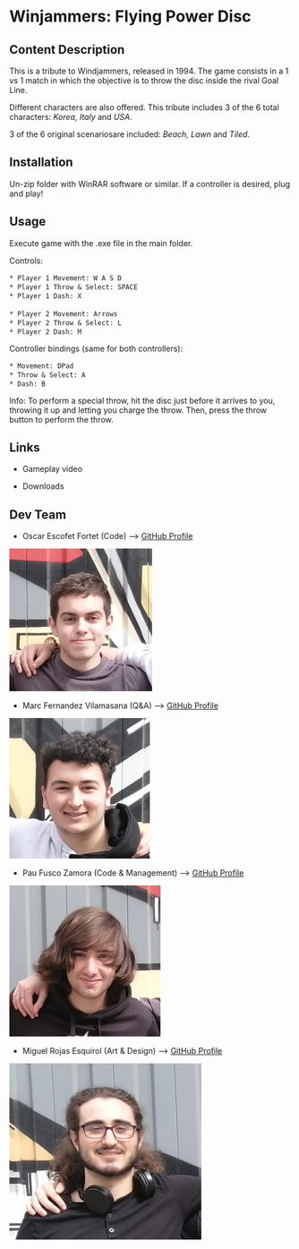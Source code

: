 # Winjammers: Flying Power Disc
## Content Description
This is a tribute to Windjammers, released in 1994. The game consists in a 1 vs 1 match in which the objective is to throw the disc inside the rival Goal Line.

Different characters are also offered. This tribute includes 3 of the 6 total characters: *Korea, Italy* and *USA*.

3 of the 6 original scenariosare included: *Beach, Lawn* and *Tiled*.

## Installation
Un-zip folder with WinRAR software or similar. If a controller is desired, plug and play!

## Usage
Execute game with the .exe file in the main folder.

Controls:
```
* Player 1 Movement: W A S D
* Player 1 Throw & Select: SPACE
* Player 1 Dash: X

* Player 2 Movement: Arrows
* Player 2 Throw & Select: L
* Player 2 Dash: M
```
Controller bindings (same for both controllers):
```
* Movement: DPad
* Throw & Select: A
* Dash: B
```
Info: To perform a special throw, hit the disc just before it arrives to you, throwing it up and letting you charge the throw. Then, press the throw button to perform the throw.

## Links
* Gameplay video

* Downloads

## Dev Team
* Oscar Escofet Fortet (Code) --> [GitHub Profile](https://github.com/OscarEscF)

![alt text](https://github.com/PauFusco/Nontendo/blob/proyect-9/Dependencies/Foto%20Oscar.png "Oscar Escofet Fortet")

* Marc Fernandez Vilamasana (Q&A) --> [GitHub Profile](https://github.com/FerVil-03)

![alt text](https://github.com/PauFusco/Nontendo/blob/proyect-9/Dependencies/Foto%20Marc.png  "Marc Fernández Vilamasana")

* Pau Fusco Zamora (Code & Management) --> [GitHub Profile](https://github.com/PauFusco)

![alt text](https://github.com/PauFusco/Nontendo/blob/proyect-9/Dependencies/Foto%20Pau.png "Pau Fusco Zamora")

* Miguel Rojas Esquirol (Art & Design) --> [GitHub Profile](https://github.com/unsanfer89)

![alt text](https://github.com/PauFusco/Nontendo/blob/proyect-9/Dependencies/Foto%20Miguel.png "Miguel Rojas Esquirol")


